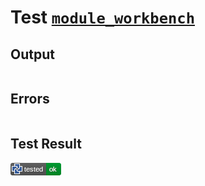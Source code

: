 # Test [`module_workbench`](/doc/tests/statement_usage.md#L104)

## Output

```,plain
```

## Errors

```,plain
```

## Test Result

![OK](/doc/tests/.test/module_workbench.png)
